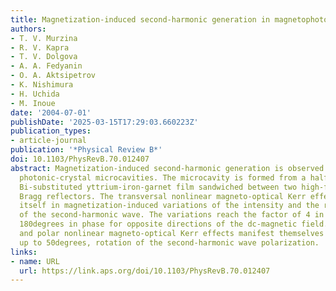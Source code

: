 ```yaml
---
title: Magnetization-induced second-harmonic generation in magnetophotonic crystals
authors:
- T. V. Murzina
- R. V. Kapra
- T. V. Dolgova
- A. A. Fedyanin
- O. A. Aktsipetrov
- K. Nishimura
- H. Uchida
- M. Inoue
date: '2004-07-01'
publishDate: '2025-03-15T17:29:03.660223Z'
publication_types:
- article-journal
publication: '*Physical Review B*'
doi: 10.1103/PhysRevB.70.012407
abstract: Magnetization-induced second-harmonic generation is observed in magnetic
  photonic-crystal microcavities. The microcavity is formed from a half-wavelength-thick
  Bi-substituted yttrium-iron-garnet film sandwiched between two high-finesse dielectric
  Bragg reflectors. The transversal nonlinear magneto-optical Kerr effect reveals
  itself in magnetization-induced variations of the intensity and the relative phase
  of the second-harmonic wave. The variations reach the factor of 4 in intensity and
  180degrees in phase for opposite directions of the dc-magnetic field. The longitudinal
  and polar nonlinear magneto-optical Kerr effects manifest themselves in the considerable,
  up to 50degrees, rotation of the second-harmonic wave polarization.
links:
- name: URL
  url: https://link.aps.org/doi/10.1103/PhysRevB.70.012407
---
```

